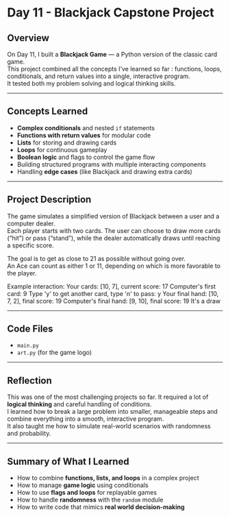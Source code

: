 # Day 11 - Blackjack Capstone Project

## Overview
On Day 11, I built a **Blackjack Game** — a Python version of the classic card game.  
This project combined all the concepts I’ve learned so far : functions, loops, conditionals, and return values  into a single, interactive program.  
It tested both my problem solving and logical thinking skills.

---

## Concepts Learned
- **Complex conditionals** and nested `if` statements  
- **Functions with return values** for modular code  
- **Lists** for storing and drawing cards  
- **Loops** for continuous gameplay  
- **Boolean logic** and flags to control the game flow  
- Building structured programs with multiple interacting components  
- Handling **edge cases** (like Blackjack and drawing extra cards)

---

## Project Description
The game simulates a simplified version of Blackjack between a user and a computer dealer.  
Each player starts with two cards. The user can choose to draw more cards (“hit”) or pass (“stand”), while the dealer automatically draws until reaching a specific score.  

The goal is to get as close to 21 as possible without going over.  
An Ace can count as either 1 or 11, depending on which is more favorable to the player.

Example interaction:
Your cards: [10, 7], current score: 17
Computer's first card: 9
Type 'y' to get another card, type 'n' to pass: y
Your final hand: [10, 7, 2], final score: 19
Computer's final hand: [9, 10], final score: 19
It's a draw 



---

## Code Files
- `main.py`
- `art.py` (for the game logo)

---

## Reflection
This was one of the most challenging projects so far. It required a lot of **logical thinking** and careful handling of conditions.  
I learned how to break a large problem into smaller, manageable steps and combine everything into a smooth, interactive program.  
It also taught me how to simulate real-world scenarios with randomness and probability.

---

## Summary of What I Learned
- How to combine **functions, lists, and loops** in a complex project  
- How to manage **game logic** using conditionals  
- How to use **flags and loops** for replayable games  
- How to handle **randomness** with the `random` module  
- How to write code that mimics **real world decision-making**

